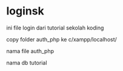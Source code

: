 # loginsk

ini file login dari tutorial sekolah koding

copy folder auth_php ke c/xampp/localhost/

nama file auth_php

nama db tutorial

